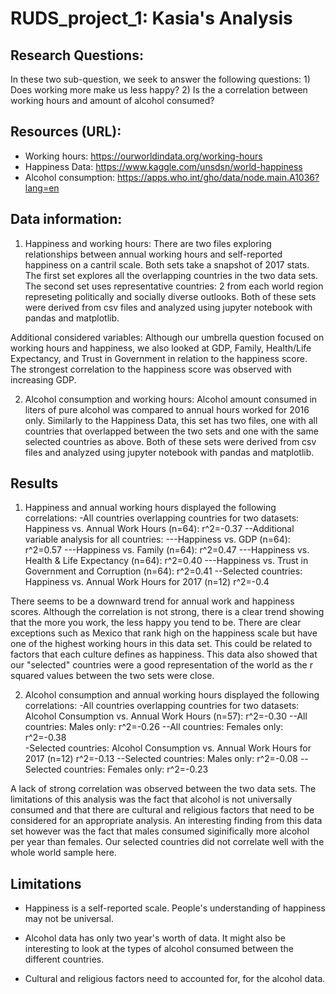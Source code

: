 # RUDS_project_1: Kasia's Analysis

## Research Questions:
In these two sub-question, we seek to answer the following questions: 
	1) Does working more make us less happy?
	2) Is the a correlation between working hours and amount of alcohol consumed? 

## Resources (URL):
- Working hours: https://ourworldindata.org/working-hours
- Happiness Data: https://www.kaggle.com/unsdsn/world-happiness
- Alcohol consumption: https://apps.who.int/gho/data/node.main.A1036?lang=en

## Data information: 
1) Happiness and working hours: 
There are two files exploring relationships between annual working hours and self-reported happiness on a cantril scale. Both sets take a snapshot of 2017 stats. The first set explores all the overlapping countries in the two data sets. The second set uses representative countries: 2 from each world region represeting politically and socially diverse outlooks. Both of these sets were derived from csv files and analyzed using jupyter notebook with pandas and matplotlib. 

Additional considered variables: Although our umbrella question focused on working hours and happiness, we also looked at GDP, Family, Health/Life Expectancy, and Trust in Government in relation to the happiness score. The strongest correlation to the happiness score was observed with increasing GDP. 

2) Alcohol consumption and working hours: 
Alcohol amount consumed in liters of pure alcohol was compared to annual hours worked for 2016 only. Similarly to the Happiness Data, this set has two files, one with all countries that overlapped between the two sets and one with the same selected countries as above. Both of these sets were derived from csv files and analyzed using jupyter notebook with pandas and matplotlib. 

## Results 
1. Happiness and annual working hours displayed the following correlations: 
-All countries overlapping countries for two datasets: Happiness vs. Annual Work Hours (n=64): r^2=-0.37
--Additional variable analysis for all countries: 
---Happiness vs. GDP (n=64): r^2=0.57
---Happiness vs. Family (n=64): r^2=0.47
---Happiness vs. Health & Life Expectancy (n=64): r^2=0.40
---Happiness vs. Trust in Government and Corruption (n=64): r^2=0.41
--Selected countries: Happiness vs. Annual Work Hours for 2017 (n=12) r^2=-0.4

There seems to be a downward trend for annual work and happiness scores. Although the correlation is not strong, there is a clear trend showing that the more you work, the less happy you tend to be. There are clear exceptions such as Mexico that rank high on the happiness scale but have one of the highest working hours in this data set. This could be related to factors that each culture defines as happiness. This data also showed that our "selected" countries were a good representation of the world as the r squared values between the two sets were close. 

2. Alcohol consumption and annual working hours displayed the following correlations: 
-All countries overlapping countries for two datasets: Alcohol Consumption vs. Annual Work Hours (n=57): r^2=-0.30
--All countries: Males only: r^2=-0.26
--All countries: Females only: r^2=-0.38	
-Selected countries: Alcohol Consumption vs. Annual Work Hours for 2017 (n=12) r^2=-0.13
--Selected countries: Males only: r^2=-0.08
--Selected countries: Females only: r^2=-0.23

A lack of strong correlation was observed between the two data sets. The limitations of this analysis was the fact that alcohol is not universally consumed and that there are cultural and religious factors that need to be considered for an appropriate analysis. An interesting finding from this data set however was the fact that males consumed siginifically more alcohol per year than females. Our selected countries did not correlate well with the whole world sample here. 

		
## Limitations
- Happiness is a self-reported scale. People's understanding of happiness may not be universal. 

- Alcohol data has only two year's worth of data. It might also be interesting to look at the types of alcohol consumed between the different countries. 

- Cultural and religious factors need to accounted for, for the alcohol data. 
	
 
 
